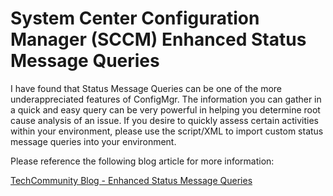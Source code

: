 # System Center Configuration Manager (SCCM) Enhanced Status Message Queries

I have found that Status Message Queries can be one of the more underappreciated features of ConfigMgr.  The information you can gather in a quick and easy query can be very powerful in helping you determine root cause analysis of an issue.  If you desire to quickly assess certain activities within your environment, please use the script/XML to import custom status message queries into your environment.

Please reference the following blog article for more information:

[TechCommunity Blog - Enhanced Status Message Queries](https://techcommunity.microsoft.com/t5/Core-Infrastructure-and-Security/Enhanced-Audit-Status-Message-Queries/ba-p/884897)
